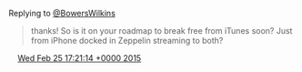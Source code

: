 Replying to [@BowersWilkins](https://twitter.com/BowersWilkins/status/570536289247719424)

> thanks\! So is it on your roadmap to break free from iTunes soon? Just from iPhone docked in Zeppelin streaming to both?

<img src="../../media/tweet.ico" width="12" /> [Wed Feb 25 17:21:14 +0000 2015](https://twitter.com/DromerDenker/status/570634637623595010)